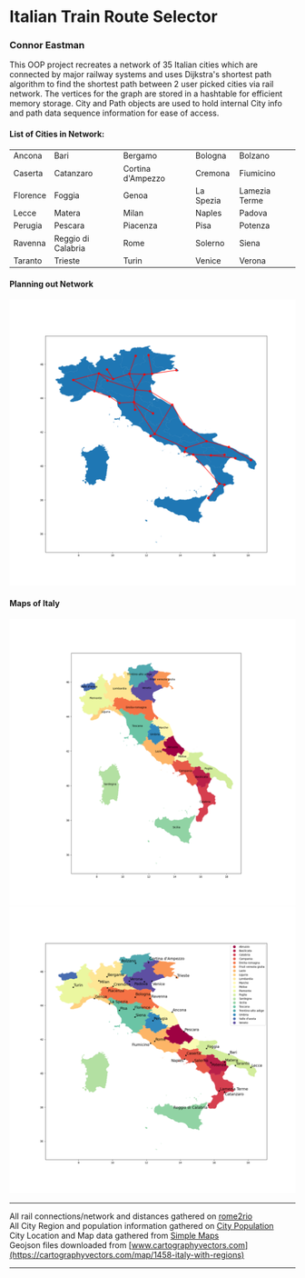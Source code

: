 # Italian Train Route Selector
### Connor Eastman


This OOP project recreates a network of 35 Italian cities which are connected by major railway systems and uses Dijkstra's shortest path algorithm 
to find the shortest path between 2 user picked cities via rail network. The vertices for the graph are stored in a hashtable for efficient memory 
storage. City and Path objects are used to hold internal City info and path data sequence information for ease of access. 

#### List of Cities in Network:
|              |                     |                    |            |                |
| ------------ | ------------------- | -------------------| ---------- | -------------- |
| Ancona       | Bari                | Bergamo            | Bologna    | Bolzano        |
| Caserta      | Catanzaro           | Cortina d'Ampezzo  | Cremona    | Fiumicino      | 
| Florence     | Foggia              | Genoa              | La Spezia  | Lamezia Terme  | 
| Lecce        | Matera              | Milan              | Naples     | Padova         |
| Perugia      | Pescara             | Piacenza           | Pisa       | Potenza        | 
| Ravenna      | Reggio di Calabria  | Rome               | Solerno    |  Siena         |
| Taranto      | Trieste             | Turin              | Venice     | Verona         |


#### Planning out Network
![Network Outline](./images/network_outline.png) 


#### Maps of Italy
![Network Outline](./images/italian_regions.png) ![Network Outline](./images/italian_cities.png) 


___

All rail connections/network and distances gathered on [rome2rio](https://www.rome2rio.com/)  
All City Region and population information gathered on [City Population](https://www.citypopulation.de/en/italy/)  
City Location and Map data gathered from [Simple Maps](https://simplemaps.com/data/it-cities)  
Geojson files downloaded from [www.cartographyvectors.com](https://cartographyvectors.com/map/1458-italy-with-regions)   
___

